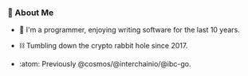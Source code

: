 ###  🍄 About Me 

- 🧰 I'm a programmer, enjoying writing software for the last 10 years.
  
- ⛓️ Tumbling down the crypto rabbit hole since 2017.
  
- :atom: Previously @cosmos/@interchainio/@ibc-go.

<!--
**seantking/seantking** is a ✨ _special_ ✨ repository because its `README.md` (this file) appears on your GitHub profile.

Here are some ideas to get you started:

- 🔭 I’m currently working on ...
- 🌱 I’m currently learning ...
- 👯 I’m looking to collaborate on ...
- 🤔 I’m looking for help with ...
- 💬 Ask me about ...
- 📫 How to reach me: ...
- 😄 Pronouns: ...
- ⚡ Fun fact: ...
-->
